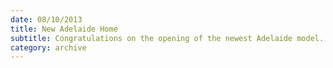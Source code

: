 ```yaml
---
date: 08/10/2013
title: New Adelaide Home
subtitle: Congratulations on the opening of the newest Adelaide model. Special thanks to the Design Studio Team and Frank Machado for your hard work and dedication!
category: archive
---
```

